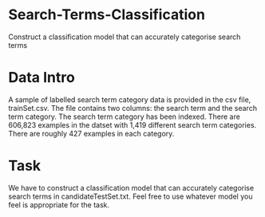 # Search-Terms-Classification
Construct a classification model that can accurately categorise search terms

# Data Intro
A sample of labelled search term category data is provided in the csv file, trainSet.csv. The file contains two columns: the search term and the search term category. The search term category has been indexed. There are 606,823 examples in the datset with 1,419 different search term categories. There are roughly 427 examples in each category.

# Task
We have to construct a classification model that can accurately categorise search terms in candidateTestSet.txt. Feel free to use whatever model you feel is appropriate for the task.
